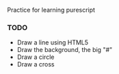 Practice for learning purescript

### TODO
- Draw a line using HTML5 
- Draw the background, the big "#"
- Draw a circle
- Draw a cross
